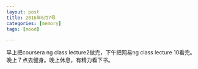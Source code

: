 ```yaml
---
layout: post
title: 2016年6月7号
categories: [memory]
tags: [mood]

---
```


早上把coursera ng class lecture2做完，下午把网易ng class lecture 10看完。晚上７点去健身。晚上休息，有精力看下书。
